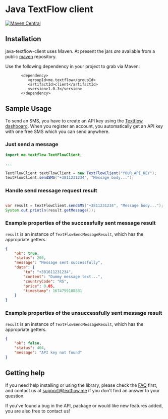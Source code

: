 # Java TextFlow client

[![Maven Central](https://img.shields.io/maven-central/v/me.textflow/client.svg)](https://mvnrepository.com/artifact/me.textflow/client)

## Installation

java-textflow-client uses Maven. At present the jars *are* available from a public [maven](https://mvnrepository.com/artifact/me.textflow/client) repository.

Use the following dependency in your project to grab via Maven:

```
       <dependency>
          <groupId>me.textflow</groupId>
          <artifactId>client</artifactId>
          <version>1.0.3</version>
       </dependency>
```
## Sample Usage

To send an SMS, you have to create an API key using the [Textflow dashboard](https://textflow.me/api). When you register an account, you automatically get an API key with one free SMS which you can send anywhere.

### Just send a message

```java
import me.textflow.TextFlowClient;

...

TextFlowClient textFlowClient = new TextFlowClient("YOUR_API_KEY");
textFlowClient.sendSMS("+3811231234", "Message body...");
```

### Handle send message request result

```java

var result = textFlowClient.sendSMS("+3811231234", "Message body...");
System.out.println(result.getMessage());

```

### Example properties of the successfully sent message result
`result` is an instance of `TextFlowSendMessageResult`, which has the appropriate getters.
```json
{
    "ok": true,
    "status": 200,
    "message": "Message sent successfully",
    "data": {
        "to": "+381611231234",
        "content": "Dummy message text...",
        "countryCode": "RS",
        "price": 0.05,
        "timestamp": 1674759108881
    }
}
```

### Example properties of the unsuccessfully sent message result
`result` is an instance of `TextFlowSendMessageResult`, which has the appropriate getters.
```json
{
    "ok": false,
    "status": 404,
    "message": "API key not found"
}
```

## Getting help

If you need help installing or using the library, please check the [FAQ](https://textflow.me) first, and contact us at [support@textflow.me](mailto://support@textflow.me) if you don't find an answer to your question.

If you've found a bug in the API, package or would like new features added, you are also free to contact us!
